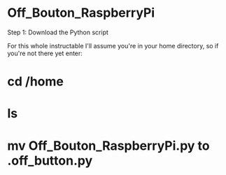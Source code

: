 # Off_Bouton_RaspberryPi

Step 1: Download the Python script

For this whole instructable I'll assume you're in your home directory, so if you're not there yet enter:

# cd /home

# ls

# mv Off_Bouton_RaspberryPi.py to .off_button.py 

